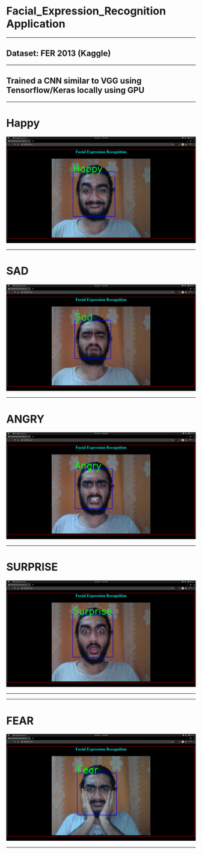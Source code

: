 # Facial_Expression_Recognition Application 

--------------------------------------------------------------------------
## Dataset: FER 2013 (Kaggle)

---------------------------------------------------------------------------
## Trained a CNN similar to VGG using Tensorflow/Keras locally using GPU

---------------------------------------------------------------------------

# Happy
![](img/happy.png)

---------------------------------------------------------------------------------------------------------------------------------------

# SAD

![](img/sad.png)

----------------------------------------------------------------------------------------------------------------------------------------

# ANGRY

![](img/angry.png)

---------------------------------------------------------------------------

# SURPRISE
![](img/surprise.png)

---------------------------------------------------------------------------------------------------------------------------------------
---------------------------------------------------------------------------

# FEAR
![](img/fear.png)

---------------------------------------------------------------------------------------------------------------------------------------

